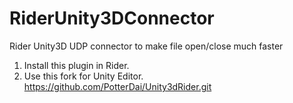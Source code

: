 # RiderUnity3DConnector
Rider Unity3D UDP connector to make file open/close much faster

1. Install this plugin in Rider.
2. Use this fork for Unity Editor. https://github.com/PotterDai/Unity3dRider.git

